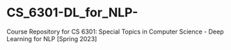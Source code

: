 # CS_6301-DL_for_NLP-
Course Repository for CS 6301: Special Topics in Computer Science - Deep Learning for NLP [Spring 2023]
